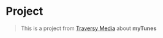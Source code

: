 # Project
> This is a project from [Traversy Media](https://www.youtube.com/channel/UC29ju8bIPH5as8OGnQzwJyA) about **myTunes**
